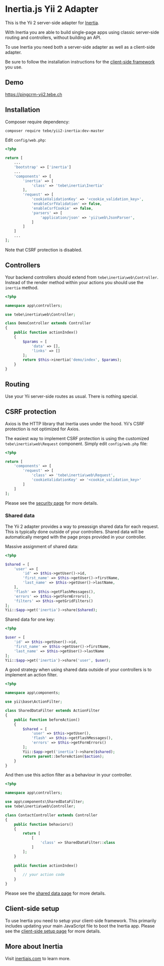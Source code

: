 # Inertia.js Yii 2 Adapter

This is the Yii 2 server-side adapter for [Inertia](https://inertiajs.com).

With Inertia you are able to build single-page apps using classic server-side routing and controllers, without building an API. 

To use Inertia you need both a server-side adapter as well as a client-side adapter.
 
Be sure to follow the installation instructions for the [client-side framework](https://inertiajs.com/client-side-setup) you use.

## Demo

<https://pingcrm-yii2.tebe.ch>

## Installation

Composer require dependency:

```sh
composer require tebe/yii2-inertia:dev-master
```

Edit `config/web.php`:

```php
<?php

return [
    ...
    'bootstrap' => ['inertia']
    ...
    'components' => [
        'inertia' => [
            'class' => 'tebe\inertia\Inertia'
        ],
        'request' => [
            'cookieValidationKey' => '<cookie_validation_key>',
            'enableCsrfValidation' => false,
            'enableCsrfCookie' => false,
            'parsers' => [
                'application/json' => 'yii\web\JsonParser',
            ]            
        ]      
    ]
    ...
];   
```

Note that CSRF protection is disabled.

## Controllers

Your backend controllers should extend from `tebe\inertia\web\Controller`.
Instead of the render method within your actions you should use the `inertia` method. 

```php
<?php

namespace app\controllers;

use tebe\inertia\web\Controller;

class DemoController extends Controller
{
    public function actionIndex()
    {
        $params = [
            'data' => [],
            'links' => []
        ];
        return $this->inertia('demo/index', $params);
    }
}
```

## Routing

Use your Yii server-side routes as usual. 
There is nothing special.

## CSRF protection

Axios is the HTTP library that Inertia uses under the hood.
Yii's CSRF protection is not optimized for Axios.

The easiest way to implement CSRF protection is using the customized `tebe\inertia\web\Request` component. 
Simply edit `config/web.php` file:
 
 ```php
 <?php
 
 return [
     'components' => [
         'request' => [
             'class' => 'tebe\inertia\web\Request',             
             'cookieValidationKey' => '<cookie_validation_key>'
         ]      
     ]
 ];   
 ```

Please see the [security page](https://inertiajs.com/security) for more details.

### Shared data

The Yii 2 adapter provides a way to preassign shared data for each request. 
This is typically done outside of your controllers. 
Shared data will be automatically merged with the page props provided in your controller.

Massive assignment of shared data:  

```php
<?php

$shared = [
    'user' => [
        'id' => $this->getUser()->id,
        'first_name' => $this->getUser()->firstName,
        'last_name' => $this->getUser()->lastName,
    ],
    'flash' => $this->getFlashMessages(),
    'errors' => $this->getFormErrors(),
    'filters' => $this->getGridFilters()
];
Yii::$app->get('inertia')->share($shared);
```

Shared data for one key:

```php
<?php

$user = [
    'id' => $this->getUser()->id,
    'first_name' => $this->getUser()->firstName,
    'last_name' => $this->getUser()->lastName
];
Yii::$app->get('inertia')->share('user', $user);
```

A good strategy when using shared data outside of your controllers is to implement an action filter.

```php
<?php

namespace app\components;

use yii\base\ActionFilter;

class SharedDataFilter extends ActionFilter
{
    public function beforeAction()
    {
        $shared = [
            'user' => $this->getUser(),
            'flash' => $this->getFlashMessages(),
            'errors' => $this->getFormErrors()
        ];
        Yii::$app->get('inertia')->share($shared);
        return parent::beforeAction($action);
    }
}    
```

And then use this action filter as a behaviour in your controller.

```php
<?php

namespace app\controllers;

use app\components\SharedDataFilter;
use tebe\inertia\web\Controller;

class ContactController extends Controller
{
    public function behaviors()
    {
        return [
            [
                'class' => SharedDataFilter::class
            ]
        ];
    }
    
    public function actionIndex()
    {
        // your action code
    }
}
```

Please see the [shared data page](https://inertiajs.com/shared-data) for more details.

## Client-side setup

To use Inertia you need to setup your client-side framework. 
This primarily includes updating your main JavaScript file to boot the Inertia app. 
Please see the [client-side setup page](https://inertiajs.com/client-side-setup) for more details.

## More about Inertia

Visit [inertiajs.com](https://inertiajs.com/) to learn more.
